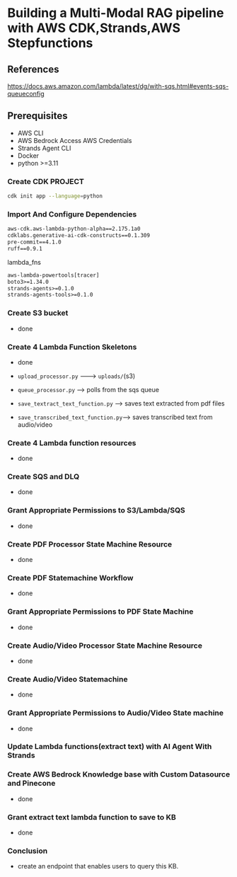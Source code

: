 # Building a Multi-Modal RAG pipeline with AWS CDK,Strands,AWS Stepfunctions

## References
https://docs.aws.amazon.com/lambda/latest/dg/with-sqs.html#events-sqs-queueconfig


## Prerequisites
- AWS CLI
- AWS Bedrock Access AWS Credentials
- Strands Agent CLI
- Docker
- python >=3.11
### Create CDK PROJECT
```bash
cdk init app --language=python
```

### Import And Configure Dependencies

```txt
aws-cdk.aws-lambda-python-alpha==2.175.1a0
cdklabs.generative-ai-cdk-constructs==0.1.309
pre-commit==4.1.0
ruff==0.9.1
```

lambda_fns

```txt
aws-lambda-powertools[tracer]
boto3>=1.34.0
strands-agents>=0.1.0
strands-agents-tools>=0.1.0


```



### Create S3 bucket
- done

### Create 4 Lambda Function Skeletons
- done

- `upload_processor.py` ---> `uploads/`(s3)
- `queue_processor.py` --> polls from the sqs queue
- `save_textract_text_function.py` --> saves text extracted from pdf files
- `save_transcribed_text_function.py`--> saves transcribed text from audio/video



### Create 4 Lambda function resources
- done


### Create SQS and DLQ
- done


### Grant Appropriate Permissions to S3/Lambda/SQS
 - done


### Create PDF Processor State Machine Resource
- done

### Create PDF Statemachine Workflow
- done

### Grant Appropriate Permissions to PDF State Machine
- done

### Create Audio/Video Processor State Machine Resource
- done

### Create Audio/Video Statemachine
- done

### Grant Appropriate Permissions to Audio/Video State machine
- done

### Update Lambda functions(extract text) with AI Agent With Strands

### Create AWS Bedrock Knowledge base with Custom Datasource and Pinecone
- done
### Grant extract text lambda function to save to KB
- done

### Conclusion
- create an endpoint that enables users to query this KB.
